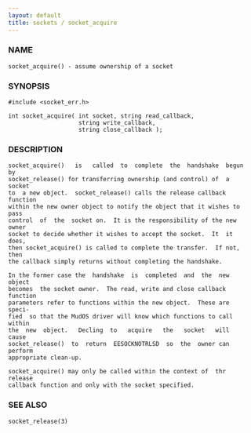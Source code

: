 ```yaml
---
layout: default
title: sockets / socket_acquire
---
```


### NAME

    socket_acquire() - assume ownership of a socket


### SYNOPSIS

    #include <socket_err.h>

    int socket_acquire( int socket, string read_callback,
                        string write_callback,
                        string close_callback );


### DESCRIPTION

    socket_acquire()   is   called  to  complete  the  handshake  begun  by
    socket_release() for transferring ownership (and control) of  a  socket
    to  a new object.  socket_release() calls the release callback function
    within the new owner object to notify the object that it wishes to pass
    control  of  the  socket on.  It is the responsibility of the new owner
    socket to decide whether it wishes to accept the socket.  It  it  does,
    then socket_acquire() is called to complete the transfer.  If not, then
    the callback simply returns without completing the handshake.

    In the former case the  handshake  is  completed  and  the  new  object
    becomes  the socket owner.  The read, write and close callback function
    parameters refer to functions within the new object.  These are  speci‐
    fied  so that the MudOS driver will know which functions to call within
    the  new  object.   Decling  to   acquire   the   socket   will   cause
    socket_release()  to  return  EESOCKNOTRLSD  so  the  owner can perform
    appropriate clean-up.

    socket_acquire() may only be called within the context of  thr  release
    callback function and only with the socket specified.


### SEE ALSO

    socket_release(3)
